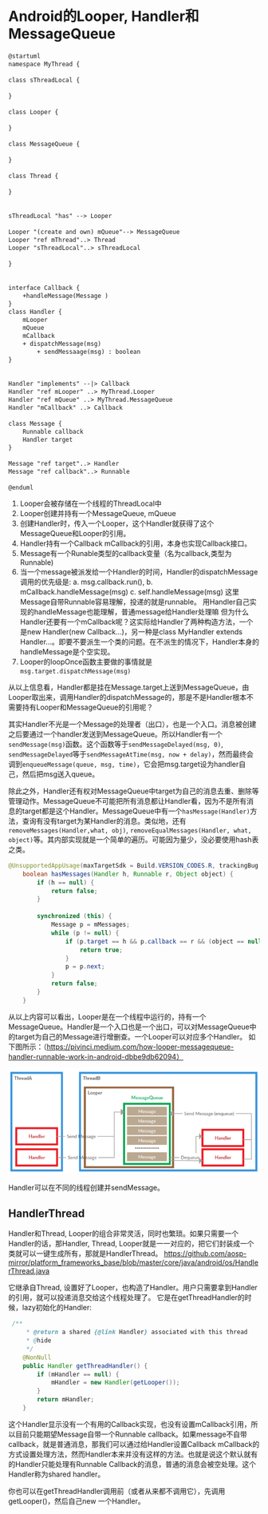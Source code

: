 # Android的Looper, Handler和MessageQueue

```plantuml
@startuml
namespace MyThread {

class sThreadLocal {

}

class Looper {

}

class MessageQueue {

}

class Thread {

}


sThreadLocal "has" --> Looper

Looper "(create and own) mQueue"--> MessageQueue
Looper "ref mThread"..> Thread
Looper "sThreadLocal"..> sThreadLocal

}


interface Callback {
	+handleMessage(Message )
}
class Handler {
	mLooper
	mQueue
	mCallback
	+ dispatchMessage(msg)
        + sendMessaage(msg) : boolean
}


Handler "implements" --|> Callback
Handler "ref mLooper" ..> MyThread.Looper
Handler "ref mQueue" ..> MyThread.MessageQueue
Handler "mCallback" ..> Callback

class Message {
	Runnable callback
	Handler target
}

Message "ref target"..> Handler
Message "ref callback"..> Runnable

@enduml
```

1. Looper会被存储在一个线程的ThreadLocal中
2. Looper创建并持有一个MessageQueue, mQueue
3. 创建Handler时，传入一个Looper，这个Handler就获得了这个MessageQueue和Looper的引用。
4. Handler持有一个Callback mCallback的引用，本身也实现Callback接口。
5. Message有一个Runable类型的callback变量（名为callback,类型为Runnable)
6. 当一个message被派发给一个Handler的时间，Handler的dispatchMessage调用的优先级是:
   a. msg.callback.run(),
   b. mCallback.handleMessage(msg)
   c. self.handleMessage(msg)
   这里Message自带Runnable容易理解，投递的就是runnable。
   用Handler自己实现的handleMessage也能理解，普通message给Handler处理嘛
   但为什么Handler还要有一个mCallback呢？这实际给Handler了两种构造方法，一个是new Handler(new Callback...)，另一种是class MyHandler extends Handler...。即要不要派生一个类的问题。在不派生的情况下，Handler本身的handleMessage是个空实现。
7. Looper的loopOnce函数主要做的事情就是`msg.target.dispatchMessage(msg)`

从以上信息看，Handler都是挂在Message.target上送到MessageQueue，由Looper取出来，调用Handler的dispatchMessage的，那是不是Handler根本不需要持有Looper和MessageQueue的引用呢？

其实Handler不光是一个Message的处理者（出口），也是一个入口。消息被创建之后要通过一个handler发送到MessageQueue。所以Handler有一个`sendMessage(msg)`函数。这个函数等于`sendMessageDelayed(msg, 0)`, `sendMessageDelayed`等于`sendMessageAtTime(msg, now + delay)`，然而最终会调到`enqueueMessage(queue, msg, time)`，它会把msg.target设为handler自己，然后把msg送入queue。

除此之外，Handler还有权对MessageQueue中target为自己的消息去重、删除等管理动作。MessageQueue不可能把所有消息都让Handler看，因为不是所有消息的target都是这个Handler。MessageQueue中有一个`hasMessage(Handler)`方法，查询有没有target为某Handler的消息。类似地，还有`removeMessages(Handler,what, obj)`, `removeEqualMessages(Handler, what, object)`等。其内部实现就是一个简单的遍历。可能因为量少，没必要使用hash表之类。

```java
@UnsupportedAppUsage(maxTargetSdk = Build.VERSION_CODES.R, trackingBug = 170729553)
    boolean hasMessages(Handler h, Runnable r, Object object) {
        if (h == null) {
            return false;
        }

        synchronized (this) {
            Message p = mMessages;
            while (p != null) {
                if (p.target == h && p.callback == r && (object == null || p.obj == object)) {
                    return true;
                }
                p = p.next;
            }
            return false;
        }
    }
```

从以上内容可以看出，Looper是在一个线程中运行的，持有一个MessageQueue。Handler是一个入口也是一个出口，可以对MessageQueue中的target为自己的Message进行增删查。一个Looper可以对应多个Handler。
如下图所示：（https://pivinci.medium.com/how-looper-messagequeue-handler-runnable-work-in-android-dbbe9db62094）

![](/assets/res/2021-12-23-16-12-07.png)

Handler可以在不同的线程创建并sendMessage。

## HandlerThread

Handler和Thread, Looper的组合非常灵活，同时也繁琐。如果只需要一个Handler的话，那Handler, Thread, Looper就是一一对应的，把它们封装成一个类就可以一键生成所有，那就是HandlerThread。
https://github.com/aosp-mirror/platform_frameworks_base/blob/master/core/java/android/os/HandlerThread.java

它继承自Thread, 设置好了Looper，也构造了Handler。用户只需要拿到Handler的引用，就可以投递消息交给这个线程处理了。
它是在getThreadHandler的时候，lazy初始化的Handler:
```java
 /**
     * @return a shared {@link Handler} associated with this thread
     * @hide
     */
    @NonNull
    public Handler getThreadHandler() {
        if (mHandler == null) {
            mHandler = new Handler(getLooper());
        }
        return mHandler;
    }
```

这个Handler显示没有一个有用的Callback实现，也没有设置mCallback引用，所以目前只能期望Message自带一个Runnable callback。如果message不自带callback，就是普通消息，那我们可以通过给Handler设置Callback mCallback的方式设置处理方法，然而Handler本来并没有这样的方法。也就是说这个默认就有的Handler只能处理有Runnable Callback的消息，普通的消息会被空处理。这个Handler称为shared handler。

你也可以在getThreadHandler调用前（或者从来都不调用它），先调用getLooper()，然后自己new 一个Handler。

